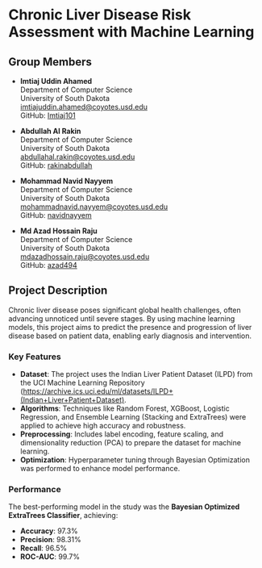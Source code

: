 # Chronic Liver Disease Risk Assessment with Machine Learning

## Group Members
- **Imtiaj Uddin Ahamed**  
  Department of Computer Science  
  University of South Dakota  
  [imtiajuddin.ahamed@coyotes.usd.edu](mailto:imtiajuddin.ahamed@coyotes.usd.edu)  
  GitHub: [Imtiaj101](https://github.com/Imtiaj101)

- **Abdullah Al Rakin**  
  Department of Computer Science  
  University of South Dakota  
  [abdullahal.rakin@coyotes.usd.edu](mailto:abdullahal.rakin@coyotes.usd.edu)  
  GitHub: [rakinabdullah](https://github.com/rakinabdullah)

- **Mohammad Navid Nayyem**  
  Department of Computer Science  
  University of South Dakota  
  [mohammadnavid.nayyem@coyotes.usd.edu](mailto:mohammadnavid.nayyem@coyotes.usd.edu)  
  GitHub: [navidnayyem](https://github.com/navidnayyem)

- **Md Azad Hossain Raju**  
  Department of Computer Science  
  University of South Dakota  
  [mdazadhossain.raju@coyotes.usd.edu](mailto:mdazadhossain.raju@coyotes.usd.edu)  
  GitHub: [azad494](https://github.com/azad494)
  
## Project Description
Chronic liver disease poses significant global health challenges, often advancing unnoticed until severe stages. By using machine learning models, this project aims to predict the presence and progression of liver disease based on patient data, enabling early diagnosis and intervention.


### Key Features
- **Dataset**: The project uses the Indian Liver Patient Dataset (ILPD) from the UCI Machine Learning Repository (https://archive.ics.uci.edu/ml/datasets/ILPD+(Indian+Liver+Patient+Dataset).
- **Algorithms**: Techniques like Random Forest, XGBoost, Logistic Regression, and Ensemble Learning (Stacking and ExtraTrees) were applied to achieve high accuracy and robustness.
- **Preprocessing**: Includes label encoding, feature scaling, and dimensionality reduction (PCA) to prepare the dataset for machine learning.
- **Optimization**: Hyperparameter tuning through Bayesian Optimization was performed to enhance model performance.

### Performance
The best-performing model in the study was the **Bayesian Optimized ExtraTrees Classifier**, achieving:
- **Accuracy**: 97.3%
- **Precision**: 98.31%
- **Recall**: 96.5%
- **ROC-AUC**: 99.7%
